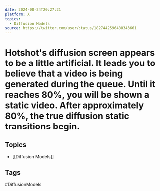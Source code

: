 ```yaml
---
date: 2024-08-24T20:27:21
platform: X
topics:
  - Diffusion Models
source: https://twitter.com/user/status/1827442596488343661
---
```

# Hotshot's diffusion screen appears to be a little artificial. It leads you to believe that a video is being generated during the queue. Until it reaches 80%, you will be shown a static video. After approximately 80%, the true diffusion static transitions begin.

## Topics
- [[Diffusion Models]]

## Tags
#DiffusionModels